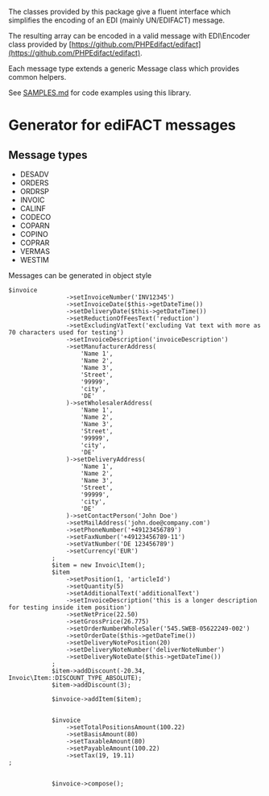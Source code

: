 The classes provided by this package give a fluent interface which simplifies the encoding of an EDI (mainly UN/EDIFACT) message.

The resulting array can be encoded in a valid message with EDI\Encoder class provided by [https://github.com/PHPEdifact/edifact](https://github.com/PHPEdifact/edifact).

Each message type extends a generic Message class which provides common helpers.

See [SAMPLES.md](SAMPLES.md) for code examples using this library.




Generator for ediFACT messages
=

Message types
-

- DESADV
- ORDERS
- ORDRSP
- INVOIC
- CALINF
- CODECO
- COPARN
- COPINO
- COPRAR
- VERMAS
- WESTIM


Messages can be generated in object style





```
$invoice
                ->setInvoiceNumber('INV12345')
                ->setInvoiceDate($this->getDateTime())
                ->setDeliveryDate($this->getDateTime())
                ->setReductionOfFeesText('reduction')
                ->setExcludingVatText('excluding Vat text with more as 70 characters used for testing')
                ->setInvoiceDescription('invoiceDescription')
                ->setManufacturerAddress(
                    'Name 1',
                    'Name 2',
                    'Name 3',
                    'Street',
                    '99999',
                    'city',
                    'DE'
                )->setWholesalerAddress(
                    'Name 1',
                    'Name 2',
                    'Name 3',
                    'Street',
                    '99999',
                    'city',
                    'DE'
                )->setDeliveryAddress(
                    'Name 1',
                    'Name 2',
                    'Name 3',
                    'Street',
                    '99999',
                    'city',
                    'DE'
                )->setContactPerson('John Doe')
                ->setMailAddress('john.doe@company.com')
                ->setPhoneNumber('+49123456789')
                ->setFaxNumber('+49123456789-11')
                ->setVatNumber('DE 123456789')
                ->setCurrency('EUR')
            ;
            $item = new Invoic\Item();
            $item
                ->setPosition(1, 'articleId')
                ->setQuantity(5)
                ->setAdditionalText('additionalText')
                ->setInvoiceDescription('this is a longer description for testing inside item position')
                ->setNetPrice(22.50)
                ->setGrossPrice(26.775)
                ->setOrderNumberWholeSaler('545.SWEB-05622249-002')
                ->setOrderDate($this->getDateTime())
                ->setDeliveryNotePosition(20)
                ->setDeliveryNoteNumber('deliverNoteNumber')
                ->setDeliveryNoteDate($this->getDateTime())
            ;
            $item->addDiscount(-20.34, Invoic\Item::DISCOUNT_TYPE_ABSOLUTE);
            $item->addDiscount(3);

            $invoice->addItem($item);


            $invoice
                ->setTotalPositionsAmount(100.22)
                ->setBasisAmount(80)
                ->setTaxableAmount(80)
                ->setPayableAmount(100.22)
                ->setTax(19, 19.11)
;


            $invoice->compose();
```